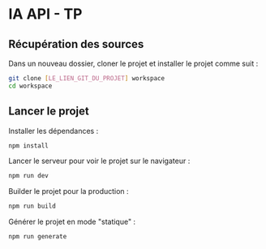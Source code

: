 # IA API - TP

## Récupération des sources
Dans un nouveau dossier, cloner le projet et installer le projet comme suit :

```bash
git clone [LE_LIEN_GIT_DU_PROJET] workspace
cd workspace
```

## Lancer le projet

Installer les dépendances : 
```bash
npm install
```

Lancer le serveur pour voir le projet sur le navigateur : 
```bash
npm run dev
```

Builder le projet pour la production : 
```bash
npm run build
```

Générer le projet en mode "statique" :
```bash
npm run generate
```


